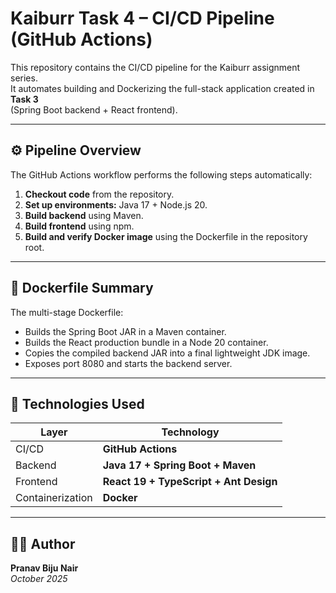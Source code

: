# Kaiburr Task 4 – CI/CD Pipeline (GitHub Actions)

This repository contains the CI/CD pipeline for the Kaiburr assignment series.  
It automates building and Dockerizing the full-stack application created in **Task 3**  
(Spring Boot backend + React frontend).

---

## ⚙️ Pipeline Overview
The GitHub Actions workflow performs the following steps automatically:

1. **Checkout code** from the repository.  
2. **Set up environments:** Java 17 + Node.js 20.  
3. **Build backend** using Maven.  
4. **Build frontend** using npm.  
5. **Build and verify Docker image** using the Dockerfile in the repository root.

---

## 🐳 Dockerfile Summary
The multi-stage Dockerfile:

- Builds the Spring Boot JAR in a Maven container.  
- Builds the React production bundle in a Node 20 container.  
- Copies the compiled backend JAR into a final lightweight JDK image.  
- Exposes port 8080 and starts the backend server.

---

## 🧠 Technologies Used
| Layer | Technology |
|-------|-------------|
| CI/CD | **GitHub Actions** |
| Backend | **Java 17 + Spring Boot + Maven** |
| Frontend | **React 19 + TypeScript + Ant Design** |
| Containerization | **Docker** |

---



## 🧑‍💻 Author
**Pranav Biju Nair**  
*October 2025*
